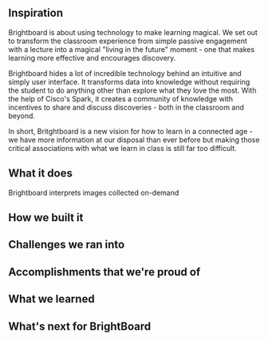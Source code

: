 ## Inspiration

Brightboard is about using technology to make learning magical. We set out to transform the classroom experience from simple passive engagement with a lecture into a magical "living in the future" moment - one that makes learning more effective and encourages discovery.

Brightboard hides a lot of incredible technology behind an intuitive and simply user interface. It transforms data into knowledge without requiring the student to do anything other than explore what they love the most. With the help of Cisco's Spark, it creates a community of knowledge with incentives to share and discuss discoveries - both in the classroom and beyond.

In short, Britghtboard is a new vision for how to learn in a connected age - we have more information at our disposal than ever before but making those critical associations with what we learn in class is still far too difficult.

## What it does

Brightboard interprets images collected on-demand 


## How we built it

## Challenges we ran into

## Accomplishments that we're proud of

## What we learned

## What's next for BrightBoard
